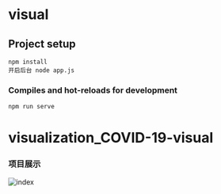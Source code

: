 # visual

## Project setup
```
npm install
开启后台 node app.js
```
### Compiles and hot-reloads for development
```
npm run serve
```
# visualization_COVID-19-visual

### 项目展示
![index](/show/大屏.gif)
